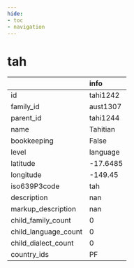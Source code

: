 ```yaml
---
hide:
- toc
- navigation
---
```

# tah
|                      | info     |
|:---------------------|:---------|
| id                   | tahi1242 |
| family_id            | aust1307 |
| parent_id            | tahi1244 |
| name                 | Tahitian |
| bookkeeping          | False    |
| level                | language |
| latitude             | -17.6485 |
| longitude            | -149.45  |
| iso639P3code         | tah      |
| description          | nan      |
| markup_description   | nan      |
| child_family_count   | 0        |
| child_language_count | 0        |
| child_dialect_count  | 0        |
| country_ids          | PF       |
